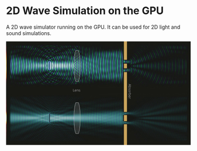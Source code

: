 # 2D Wave Simulation on the GPU
A 2D wave simulator running on the GPU. It can be used for 2D light and sound simulations.

<div style="display: flex;">
    <img src="images/example1.jpg" alt="Example Image 1" width=0.5>
    <img src="images/example2.jpg" alt="Example Image 2">
</div>
